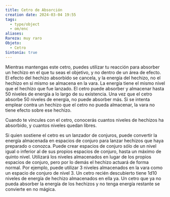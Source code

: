 ```yaml
---
title: Cetro de Absorción
creation date: 2024-03-04 19:55
tags:
  - type/object
  - om/enc
aliases: 
Rareza: muy raro
Objeto:
  - Cetro
Sintonía: true
---
```

Mientras mantengas este cetro, puedes utilizar tu reacción para absorber un hechizo en el que tu seas el objetivo, y no dentro de un área de efecto. El efecto del hechizo absorbido se cancela, y la energía del hechizo, no el hechizo en si mismo se almacena en la vara. La energía tiene el mismo nivel que el hechizo que fue lanzado. El cetro puede absorber y almacenar hasta 50 niveles de energía a lo largo de su existencia. Una vez que el cetro absorbe 50 niveles de energía, no puede absorber más. Si se intenta emplear contra un hechizo que el cetro no pueda almacenar, la vara no tiene efecto sobre ese hechizo.

Cuando te vincules con el cetro, conocerás cuantos niveles de hechizos ha absorbido, y cuantos niveles quedan libres. 

Si quien sostiene el cetro es un lanzador de conjuros, puede convertir la energía almacenada en espacios de conjuro para lanzar hechizos que haya preparado o conozca. Puede crear espacios de conjuro sólo de un nivel igual o inferior al de sus propios espacios de conjuro, hasta un máximo de quinto nivel. Utilizará los niveles almacenados en lugar de los propios espacios de conjuro, pero por lo demás el hechizo actuará de forma normal. Por ejemplo, puede utilizar 3 niveles almacenados en la vara como un espacio de conjuro de nivel 3. Un cetro recién descubierto tiene 1d10 niveles de energía de hechizo almacenados en ella ya. 
Un cetro que ya no pueda absorber la energía de los hechizos y no tenga energía restante se convierte en no mágica.